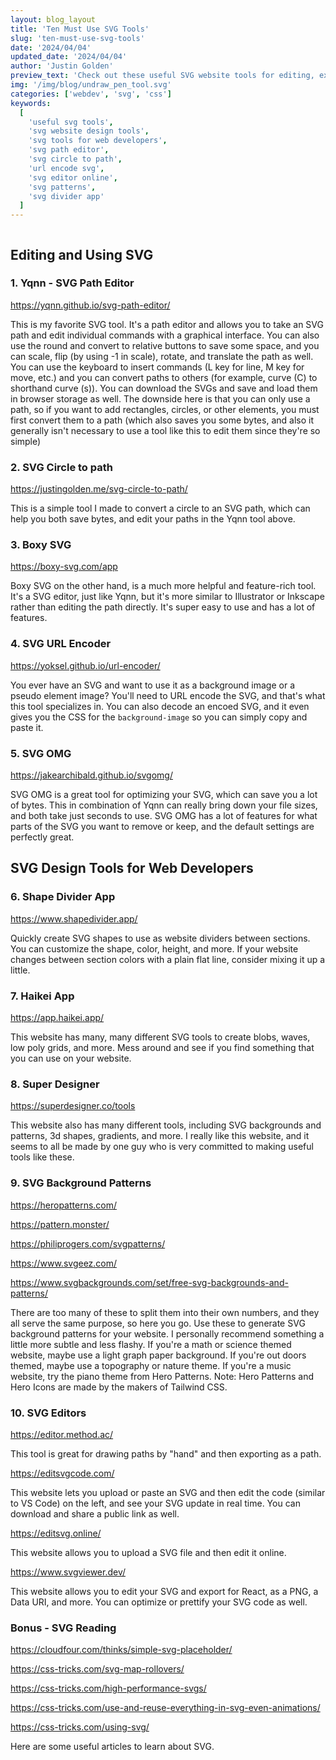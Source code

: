 ```yaml
---
layout: blog_layout
title: 'Ten Must Use SVG Tools'
slug: 'ten-must-use-svg-tools'
date: '2024/04/04'
updated_date: '2024/04/04'
author: 'Justin Golden'
preview_text: 'Check out these useful SVG website tools for editing, exporting, and designing your website with ease'
img: '/img/blog/undraw_pen_tool.svg'
categories: ['webdev', 'svg', 'css']
keywords:
  [
    'useful svg tools',
    'svg website design tools',
    'svg tools for web developers',
    'svg path editor',
    'svg circle to path',
    'url encode svg',
    'svg editor online',
    'svg patterns',
    'svg divider app'
  ]
---
```


<img src="/img/blog/undraw_pen_tool.svg" alt="" class="bg-white p-4">

## Editing and Using SVG

### 1. Yqnn - SVG Path Editor

https://yqnn.github.io/svg-path-editor/

This is my favorite SVG tool. It's a path editor and allows you to take an SVG path and edit individual commands with a graphical interface. You can also use the round and convert to relative buttons to save some space, and you can scale, flip (by using -1 in scale), rotate, and translate the path as well. You can use the keyboard to insert commands (L key for line, M key for move, etc.) and you can convert paths to others (for example, curve (C) to shorthand curve (s)). You can download the SVGs and save and load them in browser storage as well. The downside here is that you can only use a path, so if you want to add rectangles, circles, or other elements, you must first convert them to a path (which also saves you some bytes, and also it generally isn't necessary to use a tool like this to edit them since they're so simple)

### 2. SVG Circle to path

https://justingolden.me/svg-circle-to-path/

This is a simple tool I made to convert a circle to an SVG path, which can help you both save bytes, and edit your paths in the Yqnn tool above.

### 3. Boxy SVG

https://boxy-svg.com/app

Boxy SVG on the other hand, is a much more helpful and feature-rich tool. It's a SVG editor, just like Yqnn, but it's more similar to Illustrator or Inkscape rather than editing the path directly. It's super easy to use and has a lot of features.

### 4. SVG URL Encoder

https://yoksel.github.io/url-encoder/

You ever have an SVG and want to use it as a background image or a pseudo element image? You'll need to URL encode the SVG, and that's what this tool specializes in. You can also decode an encoed SVG, and it even gives you the CSS for the `background-image` so you can simply copy and paste it.

### 5. SVG OMG

https://jakearchibald.github.io/svgomg/

SVG OMG is a great tool for optimizing your SVG, which can save you a lot of bytes. This in combination of Yqnn can really bring down your file sizes, and both take just seconds to use. SVG OMG has a lot of features for what parts of the SVG you want to remove or keep, and the default settings are perfectly great.

## SVG Design Tools for Web Developers

### 6. Shape Divider App

https://www.shapedivider.app/

Quickly create SVG shapes to use as website dividers between sections. You can customize the shape, color, height, and more. If your website changes between section colors with a plain flat line, consider mixing it up a little.

### 7. Haikei App

https://app.haikei.app/

This website has many, many different SVG tools to create blobs, waves, low poly grids, and more. Mess around and see if you find something that you can use on your website.

### 8. Super Designer

https://superdesigner.co/tools

This website also has many different tools, including SVG backgrounds and patterns, 3d shapes, gradients, and more. I really like this website, and it seems to all be made by one guy who is very committed to making useful tools like these.

### 9. SVG Background Patterns

https://heropatterns.com/

https://pattern.monster/

https://philiprogers.com/svgpatterns/

https://www.svgeez.com/

https://www.svgbackgrounds.com/set/free-svg-backgrounds-and-patterns/

There are too many of these to split them into their own numbers, and they all serve the same purpose, so here you go. Use these to generate SVG background patterns for your website. I personally recommend something a little more subtle and less flashy. If you're a math or science themed website, maybe use a light graph paper background. If you're out doors themed, maybe use a topography or nature theme. If you're a music website, try the piano theme from Hero Patterns. Note: Hero Patterns and Hero Icons are made by the makers of Tailwind CSS.

### 10. SVG Editors

https://editor.method.ac/

This tool is great for drawing paths by "hand" and then exporting as a path.

https://editsvgcode.com/

This website lets you upload or paste an SVG and then edit the code (similar to VS Code) on the left, and see your SVG update in real time. You can download and share a public link as well.

https://editsvg.online/

This website allows you to upload a SVG file and then edit it online.

https://www.svgviewer.dev/

This website allows you to edit your SVG and export for React, as a PNG, a Data URI, and more. You can optimize or prettify your SVG code as well.

### Bonus - SVG Reading

https://cloudfour.com/thinks/simple-svg-placeholder/

https://css-tricks.com/svg-map-rollovers/

https://css-tricks.com/high-performance-svgs/

https://css-tricks.com/use-and-reuse-everything-in-svg-even-animations/

https://css-tricks.com/using-svg/

Here are some useful articles to learn about SVG.

